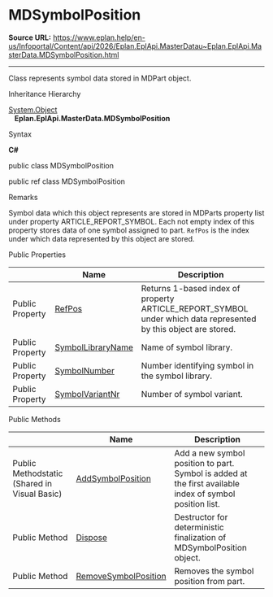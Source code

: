 # MDSymbolPosition

**Source URL:** https://www.eplan.help/en-us/Infoportal/Content/api/2026/Eplan.EplApi.MasterDatau~Eplan.EplApi.MasterData.MDSymbolPosition.html

---

Class represents symbol data stored in MDPart object.

Inheritance Hierarchy

[System.Object](#)  
   **Eplan.EplApi.MasterData.MDSymbolPosition**

Syntax

**C#**



public class MDSymbolPosition

public ref class MDSymbolPosition


Remarks

Symbol data which this object represents are stored in MDParts property list under property ARTICLE\_REPORT\_SYMBOL. Each not empty index of this property stores data of one symbol assigned to part. `RefPos` is the index under which data represented by this object are stored.

Public Properties

|  | Name | Description |
| --- | --- | --- |
| Public Property | [RefPos](Eplan.EplApi.MasterDatau~Eplan.EplApi.MasterData.MDSymbolPosition~RefPos.html) | Returns 1-based index of property ARTICLE\_REPORT\_SYMBOL under which data represented by this object are stored. |
| Public Property | [SymbolLibraryName](Eplan.EplApi.MasterDatau~Eplan.EplApi.MasterData.MDSymbolPosition~SymbolLibraryName.html) | Name of symbol library. |
| Public Property | [SymbolNumber](Eplan.EplApi.MasterDatau~Eplan.EplApi.MasterData.MDSymbolPosition~SymbolNumber.html) | Number identifying symbol in the symbol library. |
| Public Property | [SymbolVariantNr](Eplan.EplApi.MasterDatau~Eplan.EplApi.MasterData.MDSymbolPosition~SymbolVariantNr.html) | Number of symbol variant. |



Public Methods

|  | Name | Description |
| --- | --- | --- |
| Public Methodstatic (Shared in Visual Basic) | [AddSymbolPosition](Eplan.EplApi.MasterDatau~Eplan.EplApi.MasterData.MDSymbolPosition~AddSymbolPosition.html) | Add a new symbol position to part. Symbol is added at the first available index of symbol position list. |
| Public Method | [Dispose](Eplan.EplApi.MasterDatau~Eplan.EplApi.MasterData.MDSymbolPosition~Dispose().html) | Destructor for deterministic finalization of MDSymbolPosition object. |
| Public Method | [RemoveSymbolPosition](Eplan.EplApi.MasterDatau~Eplan.EplApi.MasterData.MDSymbolPosition~RemoveSymbolPosition.html) | Removes the symbol position from part. |


